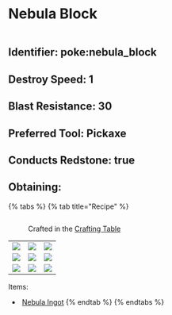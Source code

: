 # Nebula Block

<figure><img src="https://github.com/user-attachments/assets/d7998150-2531-4071-91d8-5210c8bc5795" alt=""><figcaption></figcaption></figure>

## Identifier: poke:nebula\_block <a href="#identifier" id="identifier"></a>

## Destroy Speed: 1

## Blast Resistance: 30

## Preferred Tool: Pickaxe

## Conducts Redstone: true

## Obtaining:

{% tabs %}
{% tab title="Recipe" %}
<figure><img src="https://minecraft.wiki/images/thumb/Crafting_Table_JE4_BE3.png/150px-Crafting_Table_JE4_BE3.png?5767f" alt=""><figcaption><p>Crafted in the <a href="https://minecraft.wiki/w/Crafting_Table">Crafting Table</a></p></figcaption></figure>

|                                                                                      |                                                                                      |                                                                                      |
| :----------------------------------------------------------------------------------: | :----------------------------------------------------------------------------------: | :----------------------------------------------------------------------------------: |
| ![](https://github.com/user-attachments/assets/21b0e1ab-de86-4f43-8618-453683820f4b) | ![](https://github.com/user-attachments/assets/21b0e1ab-de86-4f43-8618-453683820f4b) | ![](https://github.com/user-attachments/assets/21b0e1ab-de86-4f43-8618-453683820f4b) |
| ![](https://github.com/user-attachments/assets/21b0e1ab-de86-4f43-8618-453683820f4b) | ![](https://github.com/user-attachments/assets/21b0e1ab-de86-4f43-8618-453683820f4b) | ![](https://github.com/user-attachments/assets/21b0e1ab-de86-4f43-8618-453683820f4b) |
| ![](https://github.com/user-attachments/assets/21b0e1ab-de86-4f43-8618-453683820f4b) | ![](https://github.com/user-attachments/assets/21b0e1ab-de86-4f43-8618-453683820f4b) | ![](https://github.com/user-attachments/assets/21b0e1ab-de86-4f43-8618-453683820f4b) |

Items:

* <img src="https://github.com/user-attachments/assets/21b0e1ab-de86-4f43-8618-453683820f4b" alt="" data-size="line"> [Nebula Ingot](../../items/ingots/nebula-ingot.md)
{% endtab %}
{% endtabs %}
